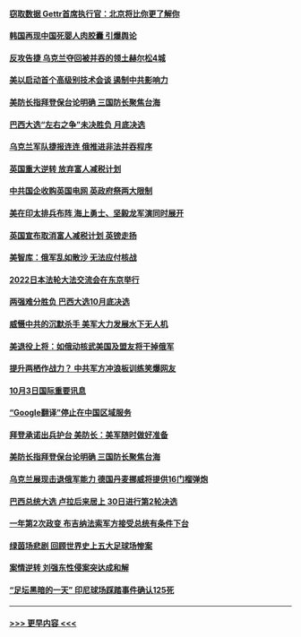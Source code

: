 #### [窃取数据  Gettr首席执行官：北京将比你更了解你](../pages/prog202/a103542910.md?t=10040401) 
#### [韩国再现中国死婴人肉胶囊 引爆舆论](../pages/prog202/a103542898.md?t=10040401) 
#### [反攻告捷 乌克兰夺回被并吞的领土赫尔松4城](../pages/prog202/a103542815.md?t=10040401) 
#### [美以启动首个高级别技术会谈 遏制中共影响力](../pages/prog202/a103542873.md?t=10040401) 
#### [美防长指拜登保台论明确 三国防长聚焦台海](../pages/prog202/a103542823.md?t=10040401) 
#### [巴西大选“左右之争”未决胜负 月底决选](../pages/prog202/a103542829.md?t=10040401) 
#### [乌克兰军队捷报连连 俄推进非法并吞程序](../pages/prog202/a103542825.md?t=10040401) 
#### [英国重大逆转 放弃富人减税计划](../pages/prog202/a103542827.md?t=10040401) 
#### [中共国企收购英国电网 英政府祭两大限制](../pages/prog202/a103542714.md?t=10040401) 
#### [美在印太排兵布阵 海上勇士、坚毅龙军演同时展开](../pages/prog202/a103542699.md?t=10040401) 
#### [英国宣布取消富人减税计划 英镑走扬](../pages/prog202/a103542688.md?t=10040401) 
#### [美智库：俄军乱如散沙 无法应付核战](../pages/prog202/a103542672.md?t=10040401) 
#### [2022日本法轮大法交流会在东京举行](../pages/prog202/a103542577.md?t=10040401) 
#### [两强难分胜负 巴西大选10月底决选](../pages/prog202/a103542574.md?t=10040401) 
#### [威慑中共的沉默杀手 美军大力发展水下无人机](../pages/prog202/a103542599.md?t=10040401) 
#### [美退役上将：如俄动核武美国及盟友将干掉俄军](../pages/prog202/a103542591.md?t=10040401) 
#### [提升两栖作战力？ 中共军方冲浪板训练笑爆网友](../pages/prog202/a103542586.md?t=10040401) 
#### [10月3日国际重要讯息](../pages/prog202/a103542564.md?t=10040401) 
#### [“Google翻译”停止在中国区域服务](../pages/prog202/a103542515.md?t=10040401) 
#### [拜登承诺出兵护台 美防长：美军随时做好准备](../pages/prog202/a103542527.md?t=10040401) 
#### [美防长指拜登保台论明确 三国防长聚焦台海](../pages/prog202/a103542473.md?t=10040401) 
#### [乌克兰展现击退俄军能力 德国丹麦挪威将提供16门榴弹炮](../pages/prog202/a103542460.md?t=10040401) 
#### [巴西总统大选 卢拉后来居上 30日进行第2轮决选](../pages/prog202/a103542427.md?t=10040401) 
#### [一年第2次政变 布吉纳法索军方接受总统有条件下台](../pages/prog202/a103542405.md?t=10040401) 
#### [绿茵场悲剧 回顾世界史上五大足球场惨案](../pages/prog202/a103542232.md?t=10040401) 
#### [案情逆转 刘强东性侵案突达成和解](../pages/prog202/a103542226.md?t=10040401) 
#### [“足坛黑暗的一天” 印尼球场踩踏事件确认125死](../pages/prog202/a103542235.md?t=10040401) 

----
#### [ >>> 更早内容 <<< ](../indexes/prog202-earlier.md)
